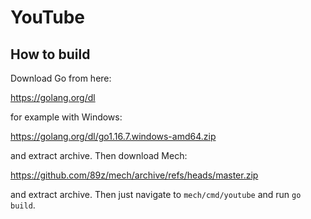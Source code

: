 # YouTube

## How to build

Download Go from here:

https://golang.org/dl

for example with Windows:

https://golang.org/dl/go1.16.7.windows-amd64.zip

and extract archive. Then download Mech:

https://github.com/89z/mech/archive/refs/heads/master.zip

and extract archive. Then just navigate to `mech/cmd/youtube` and run
`go build`.
